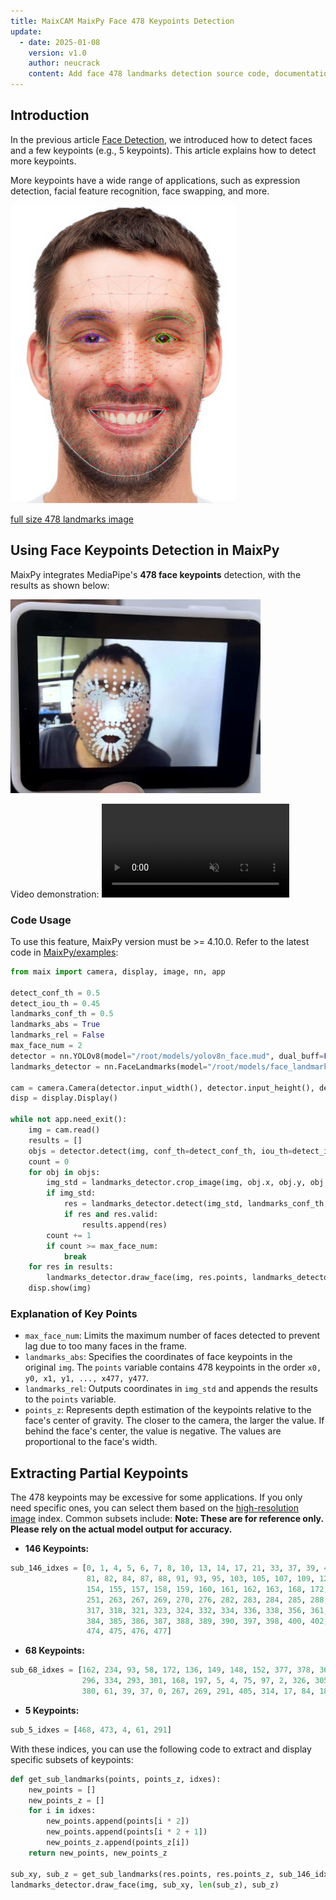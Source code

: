 ```yaml
---
title: MaixCAM MaixPy Face 478 Keypoints Detection
update:
  - date: 2025-01-08
    version: v1.0
    author: neucrack
    content: Add face 478 landmarks detection source code, documentation and demo.
---
```


## Introduction

In the previous article [Face Detection](./face_detection.md), we introduced how to detect faces and a few keypoints (e.g., 5 keypoints). This article explains how to detect more keypoints.

More keypoints have a wide range of applications, such as expression detection, facial feature recognition, face swapping, and more.

![face_landmarks](../../assets/face_landmarks.jpg)

<a href="../../assets/maixcam_face_landmarks_full.jpg" target="_blank">full size 478 landmarks image</a>

## Using Face Keypoints Detection in MaixPy

MaixPy integrates MediaPipe's **478 face keypoints** detection, with the results as shown below:

![maixcam_face_landmarks](../../assets/maixcam_face_landmarks_1.jpg)

Video demonstration:
<video playsinline controls autoplay loop muted preload src="/static/video/maixcam_face_landmarks.mp4" type="video/mp4">
Classifier Result video
</video>

### Code Usage

To use this feature, MaixPy version must be >= 4.10.0. Refer to the latest code in [MaixPy/examples](https://github.com/sipeed/MaixPy):

```python
from maix import camera, display, image, nn, app

detect_conf_th = 0.5
detect_iou_th = 0.45
landmarks_conf_th = 0.5
landmarks_abs = True
landmarks_rel = False
max_face_num = 2
detector = nn.YOLOv8(model="/root/models/yolov8n_face.mud", dual_buff=False)
landmarks_detector = nn.FaceLandmarks(model="/root/models/face_landmarks.mud")

cam = camera.Camera(detector.input_width(), detector.input_height(), detector.input_format())
disp = display.Display()

while not app.need_exit():
    img = cam.read()
    results = []
    objs = detector.detect(img, conf_th=detect_conf_th, iou_th=detect_iou_th, sort=1)
    count = 0
    for obj in objs:
        img_std = landmarks_detector.crop_image(img, obj.x, obj.y, obj.w, obj.h, obj.points)
        if img_std:
            res = landmarks_detector.detect(img_std, landmarks_conf_th, landmarks_abs, landmarks_rel)
            if res and res.valid:
                results.append(res)
        count += 1
        if count >= max_face_num:
            break
    for res in results:
        landmarks_detector.draw_face(img, res.points, landmarks_detector.landmarks_num, res.points_z)
    disp.show(img)
```

### Explanation of Key Points

- `max_face_num`: Limits the maximum number of faces detected to prevent lag due to too many faces in the frame.
- `landmarks_abs`: Specifies the coordinates of face keypoints in the original `img`. The `points` variable contains 478 keypoints in the order `x0, y0, x1, y1, ..., x477, y477`.
- `landmarks_rel`: Outputs coordinates in `img_std` and appends the results to the `points` variable.
- `points_z`: Represents depth estimation of the keypoints relative to the face's center of gravity. The closer to the camera, the larger the value. If behind the face's center, the value is negative. The values are proportional to the face's width.

## Extracting Partial Keypoints

The 478 keypoints may be excessive for some applications. If you only need specific ones, you can select them based on the <a href="../../assets/maixcam_face_landmarks_full.jpg" target="_blank">high-resolution image</a> index. Common subsets include:
**Note: These are for reference only. Please rely on the actual model output for accuracy.**

* **146 Keypoints:**
```python
sub_146_idxes = [0, 1, 4, 5, 6, 7, 8, 10, 13, 14, 17, 21, 33, 37, 39, 40, 46, 52, 53, 54, 55, 58, 61, 63, 65, 66, 67, 70, 78, 80,
                 81, 82, 84, 87, 88, 91, 93, 95, 103, 105, 107, 109, 127, 132, 133, 136, 144, 145, 146, 148, 149, 150, 152, 153, 
                 154, 155, 157, 158, 159, 160, 161, 162, 163, 168, 172, 173, 176, 178, 181, 185, 191, 195, 197, 234, 246, 249, 
                 251, 263, 267, 269, 270, 276, 282, 283, 284, 285, 288, 291, 293, 295, 296, 297, 300, 308, 310, 311, 312, 314, 
                 317, 318, 321, 323, 324, 332, 334, 336, 338, 356, 361, 362, 365, 373, 374, 375, 377, 378, 379, 380, 381, 382, 
                 384, 385, 386, 387, 388, 389, 390, 397, 398, 400, 402, 405, 409, 415, 454, 466, 468, 469, 470, 471, 472, 473, 
                 474, 475, 476, 477]
```

* **68 Keypoints:**
```python
sub_68_idxes = [162, 234, 93, 58, 172, 136, 149, 148, 152, 377, 378, 365, 397, 288, 323, 454, 389, 71, 63, 105, 66, 107, 336,
                296, 334, 293, 301, 168, 197, 5, 4, 75, 97, 2, 326, 305, 33, 160, 158, 133, 153, 144, 362, 385, 387, 263, 373,
                380, 61, 39, 37, 0, 267, 269, 291, 405, 314, 17, 84, 181, 78, 82, 13, 312, 308, 317, 14, 87]
```

* **5 Keypoints:**
```python
sub_5_idxes = [468, 473, 4, 61, 291]
```

With these indices, you can use the following code to extract and display specific subsets of keypoints:

```python
def get_sub_landmarks(points, points_z, idxes):
    new_points = []
    new_points_z = []
    for i in idxes:
        new_points.append(points[i * 2])
        new_points.append(points[i * 2 + 1])
        new_points_z.append(points_z[i])
    return new_points, new_points_z

sub_xy, sub_z = get_sub_landmarks(res.points, res.points_z, sub_146_idxes)
landmarks_detector.draw_face(img, sub_xy, len(sub_z), sub_z)
```


